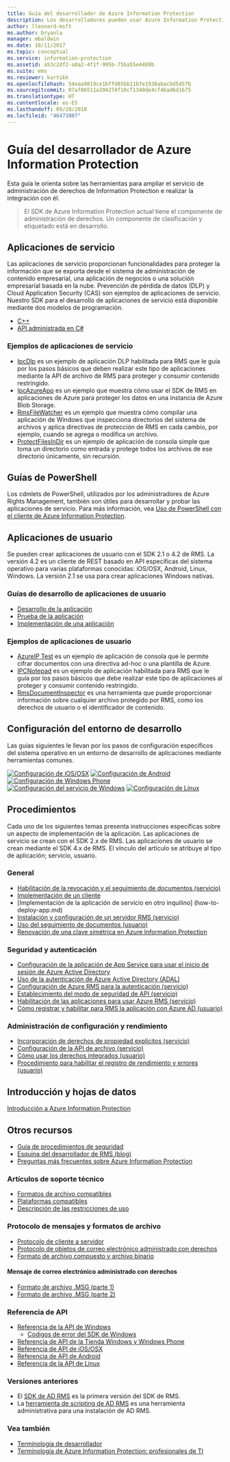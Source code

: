 ```yaml
---
title: Guía del desarrollador de Azure Information Protection
description: Los desarrolladores pueden usar Azure Information Protection para proteger y administrar todo tipo de archivos
author: lleonard-msft
ms.author: bryanla
manager: mbaldwin
ms.date: 10/11/2017
ms.topic: conceptual
ms.service: information-protection
ms.assetid: a53c2df2-a0a2-4f1f-995b-75ba55e4489b
ms.suite: ems
ms.reviewer: kartikk
ms.openlocfilehash: 54eaa9819ce1bffd85bb11b7e1936abacbd5457b
ms.sourcegitcommit: 07af86511a394274f10cf1340de4cf4bad6d1675
ms.translationtype: HT
ms.contentlocale: es-ES
ms.lasthandoff: 09/20/2018
ms.locfileid: "46473807"
---
```

# <a name="azure-information-protection-developers-guide"></a>Guía del desarrollador de Azure Information Protection

Esta guía le orienta sobre las herramientas para ampliar el servicio de administración de derechos de Information Protection e realizar la integración con él.

>El SDK de Azure Information Protection actual tiene el componente de administración de derechos. Un componente de clasificación y etiquetado está en desarrollo.

## <a name="service-applications"></a>Aplicaciones de servicio

Las aplicaciones de servicio proporcionan funcionalidades para proteger la información que se exporta desde el sistema de administración de contenido empresarial, una aplicación de negocios o una solución empresarial basada en la nube. Prevención de pérdida de datos (DLP) y Cloud Application Security (CAS) son ejemplos de aplicaciones de servicio. Nuestro SDK para el desarrollo de aplicaciones de servicio está disponible mediante dos modelos de programación.

- [C++](https://www.microsoft.com/download/details.aspx?id=38397)
- [API administrada en C#](https://github.com/Azure-Samples/Azure-Information-Protection-Samples/tree/master/IpcManagedAPI)

### <a name="examples-of-service-applications"></a>Ejemplos de aplicaciones de servicio

- [IpcDlp](https://github.com/Azure-Samples/active-directory-dotnet-rms) es un ejemplo de aplicación DLP habilitada para RMS que le guía por los pasos básicos que deben realizar este tipo de aplicaciones mediante la API de archivo de RMS para proteger y consumir contenido restringido.
- [IpcAzureApp](https://github.com/Azure-Samples/active-directory-dotnet-rms) es un ejemplo que muestra cómo usar el SDK de RMS en aplicaciones de Azure para proteger los datos en una instancia de Azure Blob Storage.
- [RmsFileWatcher](https://github.com/Azure-Samples/active-directory-dotnet-rms) es un ejemplo que muestra cómo compilar una aplicación de Windows que inspecciona directorios del sistema de archivos y aplica directivas de protección de RMS en cada cambio, por ejemplo, cuando se agrega o modifica un archivo.
- [ProtectFilesInDir](https://github.com/Azure-Samples/Azure-Information-Protection-Samples/tree/master/ProtectFilesInDir) es un ejemplo de aplicación de consola simple que toma un directorio como entrada y protege todos los archivos de ese directorio únicamente, sin recursión.

## <a name="powershell-guides"></a>Guías de PowerShell

Los cdmlets de PowerShell, utilizados por los administradores de Azure Rights Management, también son útiles para desarrollar y probar las aplicaciones de servicio. Para más información, vea [Uso de PowerShell con el cliente de Azure Information Protection](/azure/information-protection/rms-client/client-admin-guide-powershell).

## <a name="user-applications"></a>Aplicaciones de usuario

Se pueden crear aplicaciones de usuario con el SDK 2.1 o 4.2 de RMS.
La versión 4.2 es un cliente de REST basado en API específicas del sistema operativo para varias plataformas conocidas: iOS/OSX, Android, Linux, Windows. La versión 2.1 se usa para crear aplicaciones Windows nativas.

### <a name="user-application-development-guides"></a>Guías de desarrollo de aplicaciones de usuario

- [Desarrollo de la aplicación](developing-your-application.md)
- [Prueba de la aplicación](how-to-set-up-your-test-environment.md)
- [Implementación de una aplicación](deploying-your-application.md)

### <a name="user-application-samples"></a>Ejemplos de aplicaciones de usuario

- [AzureIP Test](https://github.com/Azure-Samples/Azure-Information-Protection-Samples/tree/master/AzureIP_Test) es un ejemplo de aplicación de consola que le permite cifrar documentos con una directiva ad-hoc o una plantilla de Azure.
- [IPCNotepad](https://github.com/Azure-Samples/Azure-Information-Protection-Samples/tree/master/AzureIP_Test) es un ejemplo de aplicación habilitada para RMS que le guía por los pasos básicos que debe realizar este tipo de aplicaciones al proteger y consumir contenido restringido.
- [RmsDocumentInspector](https://github.com/Azure-Samples/active-directory-dotnet-rms) es una herramienta que puede proporcionar información sobre cualquier archivo protegido por RMS, como los derechos de usuario o el identificador de contenido.

## <a name="development-environment-setup"></a>Configuración del entorno de desarrollo

Las guías siguientes le llevan por los pasos de configuración específicos del sistema operativo en un entorno de desarrollo de aplicaciones mediante herramientas comunes.

[![Configuración de iOS/OSX](../media/develop/ios-icon.png)](ios-sdk.md)
[![Configuración de Android](../media/develop/android-icon.png)](android-sdk.md)
[![Configuración de Windows Phone](../media/develop/windows-phone-icon.png)](windows-phone-apps.md)
[![Configuración del servicio de Windows](../media/develop/windows-icon.png)](install-the-rms-sdk.md)
[![Configuración de Linux](../media/develop/linux-icon.png)](linux-setup.md)


## <a name="how-tos"></a>Procedimientos

Cada uno de los siguientes temas presenta instrucciones específicas sobre un aspecto de implementación de la aplicación. Las aplicaciones de servicio se crean con el SDK 2.x de RMS. Las aplicaciones de usuario se crean mediante el SDK 4.x de RMS. El vínculo del artículo se atribuye al tipo de aplicación; servicio, usuario.

### <a name="general"></a>General

- [Habilitación de la revocación y el seguimiento de documentos (servicio)](tracking-content.md)
- [Implementación de un cliente](../rms-client/client-deployment-notes.md)
- [Implementación de la aplicación de servicio en otro inquilino] (how-to-deploy-app.md)
- [Instalación y configuración de un servidor RMS (servicio)](how-to-install-and-configure-an-rms-server.md)
- [Uso del seguimiento de documentos (usuario)](how-to-use-document-tracking.md)
- [Renovación de una clave simétrica en Azure Information Protection](how-to-renew-symmetric-key.md)

### <a name="security-and-authentication"></a>Seguridad y autenticación

- [Configuración de la aplicación de App Service para usar el inicio de sesión de Azure Active Directory](https://docs.microsoft.com/azure/app-service-mobile/app-service-mobile-how-to-configure-active-directory-authentication)
- [Uso de la autenticación de Azure Active Directory (ADAL)](how-to-use-adal-authentication.md)
- [Configuración de Azure RMS para la autenticación (servicio)](adal-auth.md)
- [Establecimiento del modo de seguridad de API (servicio)](setting-the-api-security-mode-api-mode.md)
- [Habilitación de las aplicaciones para usar Azure RMS (servicio)](how-to-use-file-api-with-aadrm-cloud.md)
- [Cómo registrar y habilitar para RMS la aplicación con Azure AD (usuario)](authentication-integration.md)

### <a name="configuration-and-performance-management"></a>Administración de configuración y rendimiento

- [Incorporación de derechos de propiedad explícitos (servicio)](add-explicit-owner-rights.md)
- [Configuración de la API de archivo (servicio)](file-api-configuration.md)
- [Cómo usar los derechos integrados (usuario)](built-in-rights-usage-restriction-reference.md)
- [Procedimiento para habilitar el registro de rendimiento y errores (usuario)](enabling-logging.md)

## <a name="introduction-and-datasheets"></a>Introducción y hojas de datos

[Introducción a Azure Information Protection](https://www.microsoft.com/cloud-platform/azure-information-protection)

## <a name="other-resources"></a>Otros recursos

- [Guía de procedimientos de seguridad](security-guidelines.md)
- [Esquina del desarrollador de RMS (blog)](https://blogs.msdn.microsoft.com/rms/)
- [Preguntas más frecuentes sobre Azure Information Protection](https://docs.microsoft.com/information-protection/get-started/faqs)

### <a name="support-articles"></a>Artículos de soporte técnico

- [Formatos de archivo compatibles](supported-file-formats.md)
- [Plataformas compatibles](supported-platforms.md)
- [Descripción de las restricciones de uso](understanding-usage-restrictions.md)

### <a name="message-protocol-and-file-formats"></a>Protocolo de mensajes y formatos de archivo

- [Protocolo de cliente a servidor](https://msdn.microsoft.com/library/cc243191.aspx)
- [Protocolo de objetos de correo electrónico administrado con derechos](https://msdn.microsoft.com/library/cc463909(v=EXCHG.80).aspx)
- [Formato de archivo compuesto y archivo binario](https://msdn.microsoft.com/library/dd942138.aspx)

#### <a name="rights-managed-email-message"></a>Mensaje de correo electrónico administrado con derechos

- [Formato de archivo .MSG (parte 1)](https://blogs.msdn.microsoft.com/openspecification/2009/11/06/msg-file-format-part-1/)
- [Formato de archivo .MSG (parte 2)](https://blogs.msdn.microsoft.com/openspecification/2010/06/20/msg-file-format-rights-managed-email-message-part-2/)

### <a name="api-reference"></a>Referencia de API

- [Referencia de la API de Windows](https://msdn.microsoft.com/library/hh535292.aspx)
  - [Códigos de error del SDK de Windows](https://msdn.microsoft.com/library/hh535248.aspx)
- [Referencia de API de la Tienda Windows y Windows Phone](https://msdn.microsoft.com/library/dn891914.aspx)
- [Referencia de API de iOS/OSX](https://msdn.microsoft.com/library/dn758306.aspx)
- [Referencia de API de Android](https://msdn.microsoft.com/library/dn758245.aspx)
- [Referencia de la API de Linux](http://azuread.github.io/rms-sdk-for-cpp/annotated.html)

### <a name="previous-versions"></a>Versiones anteriores

- El [SDK de AD RMS](https://msdn.microsoft.com/library/cc530379.aspx) es la primera versión del SDK de RMS.
- La [herramienta de scripting de AD RMS](https://msdn.microsoft.com/library/bb968797.aspx) es una herramienta administrativa para una instalación de AD RMS.

### <a name="see-also"></a>Vea también

- [Terminología de desarrollador](terms.md)
- [Terminología de Azure Information Protection: profesionales de TI](../terminology.md)


